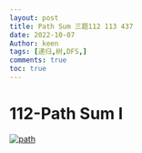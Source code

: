 ```yaml
---
layout: post
title: Path Sum 三题112 113 437
date: 2022-10-07
Author: keen
tags: [递归,树,DFS,]
comments: true
toc: true
---
```

# 112-Path Sum I
[![path](https://googledrive.com/host/1f0bgfzciau3aPCvxq5w35G3J2aWduCbc/view)](https://lh3.googleusercontent.com/u/0/d/1f0bgfzciau3aPCvxq5w35G3J2aWduCbc)

